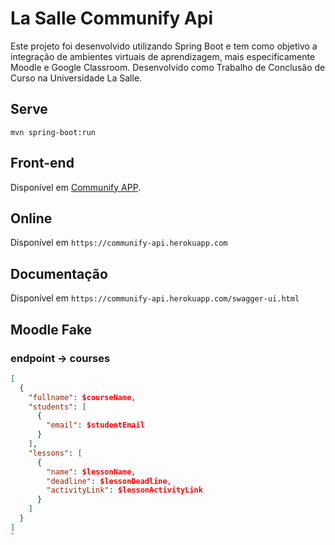 # La Salle Communify Api

Este projeto foi desenvolvido utilizando Spring Boot e tem como objetivo a integração de ambientes virtuais de aprendizagem, mais especificamente Moodle e Google Classroom. Desenvolvido como Trabalho de Conclusão de Curso na Universidade La Salle.

## Serve

`mvn spring-boot:run`

## Front-end

Disponível em [Communify APP](https://github.com/marcoatjunior/lasalle-communify-app).

## Online

Disponível em `https://communify-api.herokuapp.com`

## Documentação

Disponível em `https://communify-api.herokuapp.com/swagger-ui.html`

## Moodle Fake

### endpoint -> courses
```json
[
  {
    "fullname": $courseName,
    "students": [
      {
        "email": $studentEmail
      }
    ],
    "lessons": [
      {
        "name": $lessonName,
        "deadline": $lessonDeadline,
        "activityLink": $lessonActivityLink
      }
    ]
  }
]
`
